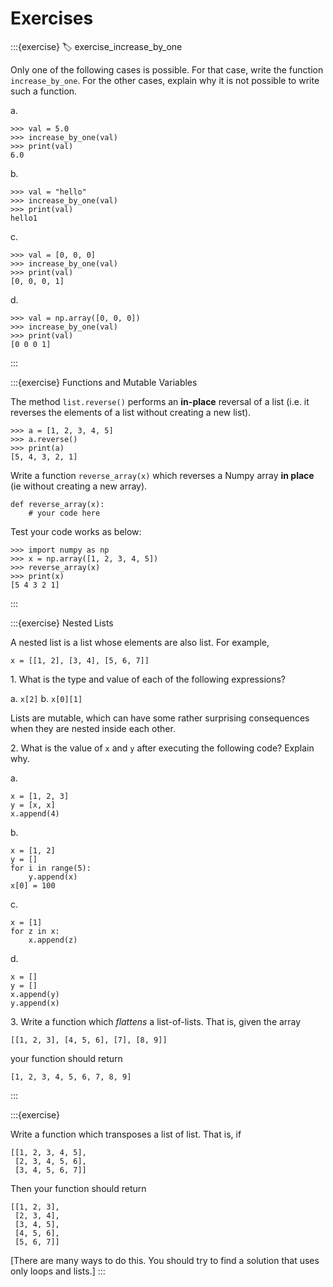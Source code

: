 # Exercises

:::{exercise}
:label: exercise_increase_by_one

Only one of the following cases is possible. For that case, write the function `increase_by_one`. For the other cases, explain why it is not possible to write such a function.

a\.
```
>>> val = 5.0
>>> increase_by_one(val)
>>> print(val)
6.0
```
b\.
```
>>> val = "hello"
>>> increase_by_one(val)
>>> print(val)
hello1
```
c\.
```
>>> val = [0, 0, 0]
>>> increase_by_one(val)
>>> print(val)
[0, 0, 0, 1]
```
d\.
```
>>> val = np.array([0, 0, 0])
>>> increase_by_one(val)
>>> print(val)
[0 0 0 1]
```

:::

:::{exercise} Functions and Mutable Variables

The method `list.reverse()` performs an **in-place** reversal of a list (i.e. it reverses the elements of a list without creating a new list).

```
>>> a = [1, 2, 3, 4, 5]
>>> a.reverse()
>>> print(a)
[5, 4, 3, 2, 1]
```

Write a function `reverse_array(x)` which reverses a Numpy array **in place** (ie without creating a new array).

```
def reverse_array(x):
    # your code here
```

Test your code works as below:

```
>>> import numpy as np
>>> x = np.array([1, 2, 3, 4, 5])
>>> reverse_array(x)
>>> print(x)
[5 4 3 2 1]
```
:::

:::{exercise} Nested Lists

A nested list is a list whose elements are also list. For example,

```
x = [[1, 2], [3, 4], [5, 6, 7]]
```

1\. What is the type and value of each of the following expressions?

a. `x[2]`
b. `x[0][1]`

Lists are mutable, which can have some rather surprising consequences when they are nested inside each other.

2\. What is the value of `x` and `y` after executing the following code? Explain why.

a\.
```
x = [1, 2, 3]
y = [x, x]
x.append(4)
```

b\.
```
x = [1, 2]
y = []
for i in range(5):
    y.append(x)
x[0] = 100
```

c\.

```
x = [1]
for z in x:
    x.append(z)
```

d\.
```
x = []
y = []
x.append(y)
y.append(x)
```

3\. Write a function which *flattens* a list-of-lists. That is, given the array
```
[[1, 2, 3], [4, 5, 6], [7], [8, 9]]
```
your function should return
```
[1, 2, 3, 4, 5, 6, 7, 8, 9]
```
:::

:::{exercise}

Write a function which transposes a list of list. That is, if 

```
[[1, 2, 3, 4, 5],
 [2, 3, 4, 5, 6],
 [3, 4, 5, 6, 7]]
```

Then your function should return

```
[[1, 2, 3],
 [2, 3, 4],
 [3, 4, 5],
 [4, 5, 6],
 [5, 6, 7]]
```

[There are many ways to do this. You should try to find a solution that uses only loops and lists.]
:::
